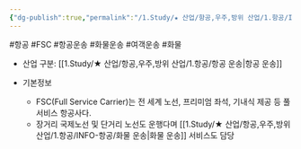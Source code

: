 ```yaml
---
{"dg-publish":true,"permalink":"/1.Study/★ 산업/항공,우주,방위 산업/1.항공/INFO-항공/FSC/","created":"2024-11-20T21:02:29.469+09:00","updated":"2025-06-26T17:12:56.002+09:00"}
---
```


#항공 #FSC #항공운송 #화물운송 #여객운송 #화물 

- 산업 구분: [[1.Study/★ 산업/항공,우주,방위 산업/1.항공/항공 운송\|항공 운송]] 


- 기본정보
	-  FSC(Full Service Carrier)는 전 세계 노선, 프리미엄 좌석, 기내식 제공 등 풀 서비스 항공사다. 
	- 장거리 국제노선 및 단거리 노선도 운행다며 [[1.Study/★ 산업/항공,우주,방위 산업/1.항공/INFO-항공/화물 운송\|화물 운송]] 서비스도 담당
